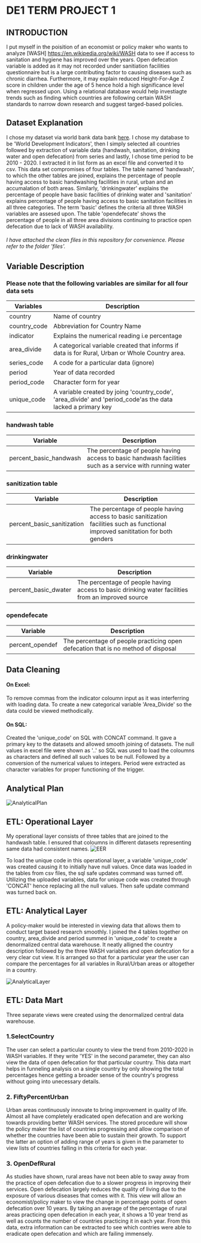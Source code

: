 # DE1 TERM PROJECT 1

## INTRODUCTION

 I put myself in the poisition of an economist or policy maker who wants to analyze [WASH] https://en.wikipedia.org/wiki/WASH data to see if access to sanitation and hygiene has improved over the years. Open defecation variable is added as it may not recorded under sanitiation facilities questionnaire but is a large contributing factor to causing diseases such as chronic diarrhea. Furthermore, it may explain reduced Height-For-Age Z score in children under the age of 5 hence hold a high significance level when regressed upon. Using a relational database would help investiagte trends such as finding which countries are following certain WASH standards to narrow down research and suggest targed-based policies. 

## Dataset Explanation

I chose my dataset via world bank data bank [here](https://databank.worldbank.org/source/world-development-indicators#). I chose my database to be 'World Development Indicators', then I simply selected all countries followed by extraction of variable data (handwash, sanitation, drinking water and open defecation) from series and lastly, I chose time period to be 2010 - 2020. I extracted it in list form as an excel file and converted it to csv. 
This data set compromises of four tables. The table named 'handwash', to which the other tables are joined, explains the percentage of people having access to basic handwashing facilities in rural, urban and an accumalation of both areas. Similarly, 'drinkingwater' explains the percentage of people have basic facilities of drinking water and 'sanitation' explains percentage of people having access to basic sanitation facilities in all three categories. The term 'basic' defines the criteria all three WASH variables are assesed upon. The table 'opendefecate' shows the percentage of people in all three area divisions continuing to practice open defecation due to lack of WASH availability.

###### I have attached the clean files in this repository for convenience. Please refer to the folder 'files'. 

## Variable Description

### Please note that the following variables are similar for all four data sets

Variables | Description
------------ | -------------
country | Name of country
country_code | Abbreviation for Country Name
indicator | Explains the numerical reading i.e percentage
area_divide | A categorical variable created that informs if data is for Rural, Urban or Whole Country area.
series_code | A code for a particular data (ignore)
period | Year of data recorded
period_code | Character form for year
unique_code | A variable created by joing 'country_code', 'area_divide' and 'period_code'as the data lacked a primary key

### handwash table

Variable| Description
------------ | -------------
percent_basic_handwash | The percentage of people having access to basic handwash facilities such as a service with running water

### sanitization table

Variable| Description
------------ | -------------
percent_basic_sanitization | The percentage of people having access to basic sanitization facilities such as functional improved sanititation for both genders

### drinkingwater

Variable| Description
------------ | -------------
percent_basic_dwater | The percentage of people having access to basic drinking water facilities from an improved source

### opendefecate

Variable| Description
------------ | -------------
percent_opendef | The percentage of people practicing open defecation that is no method of disposal

## Data Cleaning
#### On Excel: 
To remove commas from the indicator coloumn input as it was interferring with loading data. 
To create a new categorical variable 'Area_Divide' so the data could be viewed methodically. 

#### On SQL:
Created the 'unique_code' on SQL with CONCAT command. It gave a primary key to the datasets and allowed smooth joining of datasets.
The null values in excel file were shown as '..' so SQL was used to load the coloumns as characters and defined all such values to be null. Followed by a conversion of the numerical values to integers. 
Period were extracted as character variables for proper functioning of the trigger. 

## Analytical Plan

![AnalyticalPlan](https://github.com/MahrukhKhan/DataEngineering1/blob/main/Term-Project-1/MahrukhKhan_AnalyticsPlan.png)


## ETL: Operational Layer
My operational layer consists of three tables that are joined to the handwash table. I ensured that coloumns in different datasets representing same data had consistent names. 
![EER](https://github.com/MahrukhKhan/DataEngineering1/blob/main/Term-Project-1/MahrukhKhan_Operational_Layer_EER.png)

To load the unique code in this operational layer, a variable 'unique_code' was created causing it to initially have null values. Once data was loaded in the tables from csv files, the sql safe updates command was turned off. Utilizing the uploaded variables, data for unique code was created through 'CONCAT' hence replacing all the null values. Then safe update command was turned back on.  

## ETL: Analytical Layer

A policy-maker would be interested in viewing data that allows them to conduct target based research smoothly. I joined the 4 tables together on country, area_divide and period summed in 'unique_code' to create a denormalized central data warehouse. It neatly alligned the country description followed by the three WASH variables and open defecation for a very clear cut view. It is arranged so that for a particular year the user can compare the percentages for all variables in Rural/Urban areas or altogether in a country.  

![AnalyticalLayer](https://github.com/MahrukhKhan/DataEngineering1/blob/main/Term-Project-1/MahrukhKhan_DenormalizedTable_DTL.png)

## ETL: Data Mart

Three separate views were created using the denormalized central data warehouse. 

### 1.SelectCountry

The user can select a particular county to view the trend from 2010-2020 in WASH variables. If they write 'YES' in the second parameter, they can also view the data of open defecation for that particular country. This data mart helps in funneling analysis on a single country by only showing the total percentages hence getting a broader sense of the country's progress without going into unecessary details. 

### 2. FiftyPercentUrban

Urban areas continuously innovate to bring improvement in quality of life. Almost all have completely eradicated open defecation and are working towards providing better WASH services. The stored procedure will show the policy maker the list of countries progressing and allow comparison of whether the countries have been able to sustain their growth. 
To support the latter an option of adding range of years is given in the parameter to view lists of countries falling in this criteria for each year. 

### 3. OpenDefRural

As studies have shown, rural areas have not been able to sway away from the practice of open defecation due to a slower progress in improving their services. Open defecation largely reduces the quality of living due to the exposure of various diseases that comes with it. 
This view will allow an economist/policy maker to view the change in percentage points of open defecation over 10 years. By taking an average of the percentage of rural areas practicing open defecation in each year, it shows a 10 year trend as well as counts the number of countries practicing it in each year. From this data, extra information can be extracted to see which contries were able to eradicate open defecation and which are failing immensely. 
